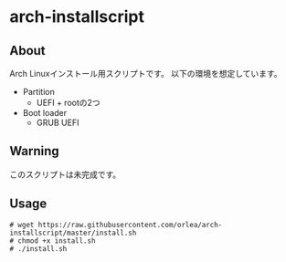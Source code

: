 # arch-installscript

## About

Arch Linuxインストール用スクリプトです。
以下の環境を想定しています。

- Partition
  - UEFI + rootの2つ
- Boot loader
  - GRUB UEFI

## Warning

このスクリプトは未完成です。

## Usage

```
# wget https://raw.githubusercontent.com/orlea/arch-installscript/master/install.sh
# chmod +x install.sh
# ./install.sh
```

